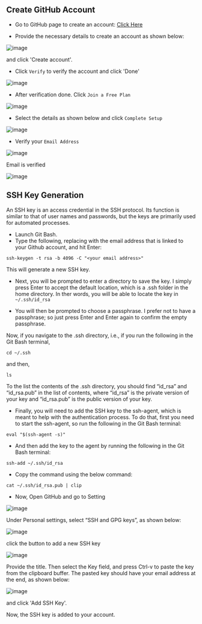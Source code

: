 ## Create GitHub Account

- Go to GitHub page to create an account:
[Click Here](https://github.com/join)

- Provide the necessary details to create an account as shown below:

![image](https://user-images.githubusercontent.com/25001852/86441214-79068280-bd29-11ea-913d-c575c8ff8282.png "Git Create Account")

and click 'Create account'.

- Click `Verify` to verify the account and click 'Done' 

![image](https://user-images.githubusercontent.com/25001852/86436621-4310d080-bd20-11ea-866a-8ba864d08211.png "Verify")

- After verification done. Click `Join a Free Plan`

![image](https://user-images.githubusercontent.com/25001852/86436707-6b003400-bd20-11ea-8c51-7a5d58ca1bc5.png 'Join Free Plan')

- Select the details as shown below and click `Complete Setup`

![image](https://user-images.githubusercontent.com/25001852/86431692-13a79700-bd13-11ea-9dcf-ae779bb2feb1.png "Complete Setup")

- Verify your `Email Address`

![image](https://user-images.githubusercontent.com/25001852/86437013-304acb80-bd21-11ea-9310-3a0b1ee12497.png "Verify Email")

Email is verified

![image](https://user-images.githubusercontent.com/25001852/86431929-b52ee880-bd13-11ea-8ccf-6bb854408f70.png)


## SSH Key Generation

An SSH key is an access credential in the SSH protocol. Its function is similar to that of user names and passwords, but the keys are primarily used for automated processes.

- Launch Git Bash.
- Type the following, replacing <your email address> with the email address that is linked to your Github account, and hit Enter:

`ssh-keygen -t rsa -b 4096 -C "<your email address>"`

This will generate a new SSH key.

- Next, you will be prompted to enter a directory to save the key. I simply press Enter to accept the default location, which is a .ssh folder in the home directory. In ther words, you will be able to locate the key in `~/.ssh/id_rsa`

- You will then be prompted to choose a passphrase. I prefer not to have a passphrase; so just press Enter and Enter again to confirm the empty passphrase.

Now, if you navigate to the .ssh directory, i.e., if you run the following in the Git Bash terminal,

`cd ~/.ssh`

and then,

`ls`

To the list the contents of the .ssh directory, you should find “id_rsa” and “id_rsa.pub” in the list of contents, where “id_rsa” is the private version of your key and “id_rsa.pub” is the public version of your key.

- Finally, you will need to add the SSH key to the ssh-agent, which is meant to help with the authentication process. To do that, first you need to start the ssh-agent, so run the following in the Git Bash terminal:

`eval "$(ssh-agent -s)"`

- And then add the key to the agent by running the following in the Git Bash terminal:

`ssh-add ~/.ssh/id_rsa`

- Copy the command using the below command:

`cat ~/.ssh/id_rsa.pub | clip`

- Now, Open GitHub and go to Setting 

![image](https://user-images.githubusercontent.com/25001852/86890946-b0a36f00-c11b-11ea-837e-b4402f4c591d.png)

Under Personal settings, select “SSH and GPG keys”, as shown below:

![image](https://user-images.githubusercontent.com/25001852/86891261-2b6c8a00-c11c-11ea-9684-338dbadf38a3.png)

click the button to add a new SSH key

![image](https://user-images.githubusercontent.com/25001852/86891396-61aa0980-c11c-11ea-957c-0753f446b356.png)

Provide the title. Then select the Key field, and press Ctrl-v to paste the key from the clipboard buffer. The pasted key should have your email address at the end, as shown below:

![image](https://user-images.githubusercontent.com/25001852/86892959-97e88880-c11e-11ea-89f0-1eade0b3e8f1.png)

and click 'Add SSH Key'.

Now, the SSH key is added to your account.
